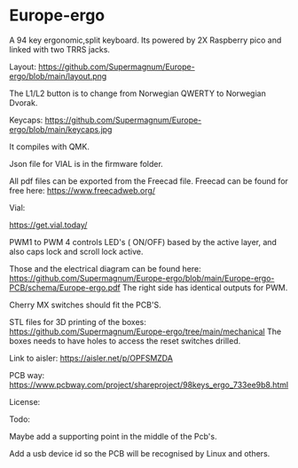 # Europe-ergo
A 94 key ergonomic,split keyboard.
Its powered by 2X Raspberry pico and linked with two TRRS jacks.


Layout:
https://github.com/Supermagnum/Europe-ergo/blob/main/layout.png

The L1/L2 button is to change from  Norwegian QWERTY to Norwegian Dvorak.

Keycaps:
https://github.com/Supermagnum/Europe-ergo/blob/main/keycaps.jpg


It compiles with QMK.


Json file for VIAL is in the firmware folder.

All pdf files can be exported from the Freecad file.
Freecad can be found for free here:
https://www.freecadweb.org/


Vial:


https://get.vial.today/


PWM1 to PWM 4 controls LED's ( ON/OFF) based by the active layer, and also caps lock and scroll lock active.

Those and the electrical diagram can be found here:
https://github.com/Supermagnum/Europe-ergo/blob/main/Europe-ergo-PCB/schema/Europe-ergo.pdf
The right side has identical outputs for PWM.

Cherry MX switches should fit the PCB'S.


STL files for 3D printing of the boxes:
https://github.com/Supermagnum/Europe-ergo/tree/main/mechanical
The boxes needs to have holes to access the reset switches drilled.

Link to aisler:
https://aisler.net/p/OPFSMZDA

PCB way:
https://www.pcbway.com/project/shareproject/98keys_ergo_733ee9b8.html


License:


Todo:

Maybe add a supporting point in the middle of the Pcb's. 

Add a usb device id so the PCB will be recognised by Linux and others.


